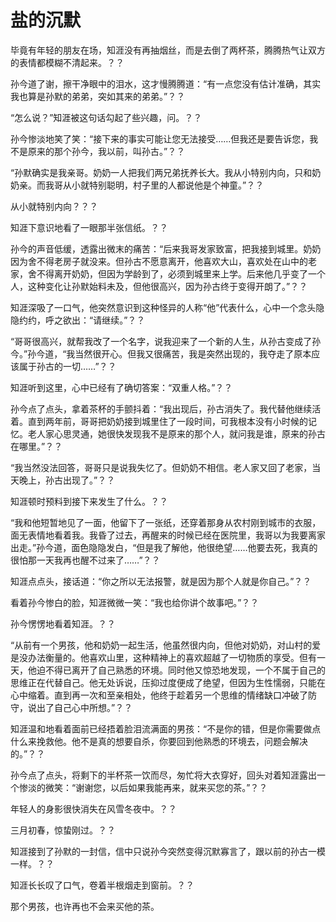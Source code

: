 # 盐的沉默

毕竟有年轻的朋友在场，知涯没有再抽烟丝，而是去倒了两杯茶，腾腾热气让双方的表情都模糊不清起来。？？ 

孙今道了谢，擦干净眼中的泪水，这才慢腾腾道：“有一点您没有估计准确，其实我也算是孙默的弟弟，突如其来的弟弟。”？？ 

“怎么说？”知涯被这句话勾起了些兴趣，问。？？ 

孙今惨淡地笑了笑：“接下来的事实可能让您无法接受……但我还是要告诉您，我不是原来的那个孙今，我以前，叫孙古。”？？ 

“孙默确实是我亲哥。奶奶一人把我们两兄弟抚养长大。我从小特别内向，只和奶奶亲。而我哥从小就特别聪明，村子里的人都说他是个神童。”？？ 

从小就特别内向？？？ 

知涯下意识地看了一眼那半张信纸。？？ 

孙今的声音低缓，透露出微末的痛苦：“后来我哥发家致富，把我接到城里。奶奶因为舍不得老房子就没来。但孙古不愿意离开，他喜欢大山，喜欢处在山中的老家，舍不得离开奶奶，但因为学龄到了，必须到城里来上学。后来他几乎变了一个人，这种变化让孙默始料未及，但他很高兴，因为孙古终于变得开朗了。”？？ 

知涯深吸了一口气，他突然意识到这种怪异的人称“他”代表什么，心中一个念头隐隐约约，呼之欲出：“请继续。”？？ 

“哥哥很高兴，就帮我改了一个名字，说我迎来了一个新的人生，从孙古变成了孙今。”孙今道，“我当然很开心。但我又很痛苦，我是突然出现的，我夺走了原本应该属于孙古的一切……”？？ 

知涯听到这里，心中已经有了确切答案：“双重人格。”？？ 

孙今点了点头，拿着茶杯的手颤抖着：“我出现后，孙古消失了。我代替他继续活着。直到两年前，哥哥把奶奶接到城里住了一段时间，可我根本没有小时候的记忆。老人家心思灵通，她很快发现我不是原来的那个人，就问我是谁，原来的孙古在哪里。”？？ 

“我当然没法回答，哥哥只是说我失忆了。但奶奶不相信。老人家又回了老家，当天晚上，孙古出现了。”？？ 

知涯顿时预料到接下来发生了什么。？？ 

“我和他短暂地见了一面，他留下了一张纸，还穿着那身从农村刚到城市的衣服，面无表情地看着我。我昏了过去，再醒来的时候已经在医院里，我哥以为我要离家出走。”孙今道，面色隐隐发白，“但是我了解他，他很绝望……他要去死，我真的很怕那一天我再也醒不过来了……”？？ 

知涯点点头，接话道：“你之所以无法报警，就是因为那个人就是你自己。”？？ 

看着孙今惨白的脸，知涯微微一笑：“我也给你讲个故事吧。”？？ 

孙今愣愣地看着知涯。？？ 

“从前有一个男孩，他和奶奶一起生活，他虽然很内向，但他对奶奶，对山村的爱是没办法衡量的。他喜欢山里，这种精神上的喜欢超越了一切物质的享受。但有一天，他迫不得已离开了自己熟悉的环境。同时他又惊恐地发现，一个不属于自己的思维正在代替自己。他无处诉说，压抑过度便成了绝望，但因为生性懦弱，只能在心中缩着。直到再一次和至亲相处，他终于趁着另一个思维的情绪缺口冲破了防守，说出了自己心中所想。”？？ 

知涯温和地看着面前已经捂着脸泪流满面的男孩：“不是你的错，但是你需要做点什么来挽救他。他不是真的想要自杀，你要回到他熟悉的环境去，问题会解决的。”？？ 

孙今点了点头，将剩下的半杯茶一饮而尽，匆忙将大衣穿好，回头对着知涯露出一个惨淡的微笑：“谢谢您，以后如果我能再来，就来买您的茶。”？？ 

年轻人的身影很快消失在风雪冬夜中。？？ 

三月初春，惊蛰刚过。？？ 

知涯接到了孙默的一封信，信中只说孙今突然变得沉默寡言了，跟以前的孙古一模一样。？？ 

知涯长长叹了口气，卷着半根烟走到窗前。？？ 

那个男孩，也许再也不会来买他的茶。